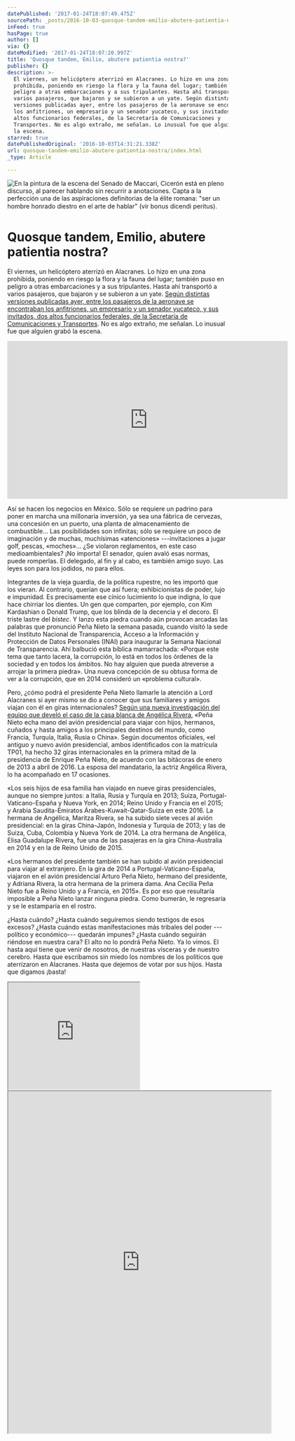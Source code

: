 ```yaml
---
datePublished: '2017-01-24T18:07:49.475Z'
sourcePath: _posts/2016-10-03-quosque-tandem-emilio-abutere-patientia-nostra.md
inFeed: true
hasPage: true
author: []
via: {}
dateModified: '2017-01-24T18:07:20.997Z'
title: 'Quosque tandem, Emilio, abutere patientia nostra?'
publisher: {}
description: >-
  El viernes, un helicóptero aterrizó en Alacranes. Lo hizo en una zona
  prohibida, poniendo en riesgo la flora y la fauna del lugar; también puso en
  peligro a otras embarcaciones y a sus tripulantes. Hasta ahí transportó a
  varios pasajeros, que bajaron y se subieron a un yate. Según distintas
  versiones publicadas ayer, entre los pasajeros de la aeronave se encontraban
  los anfitriones, un empresario y un senador yucateco, y sus invitados, dos
  altos funcionarios federales, de la Secretaría de Comunicaciones y
  Transportes. No es algo extraño, me señalan. Lo inusual fue que alguien grabó
  la escena.
starred: true
datePublishedOriginal: '2016-10-03T14:31:21.338Z'
url: quosque-tandem-emilio-abutere-patientia-nostra/index.html
_type: Article

---
```

![ En la pintura de la escena del Senado de Maccari, Cicerón está en pleno
discurso, al parecer hablando sin recurrir a anotaciones. Capta a la perfección
una de las aspiraciones definitorias de la élite romana: "ser un hombre  honrado
diestro en el arte de hablar" (vir bonus dicendi peritus).
](https://the-grid-user-content.s3-us-west-2.amazonaws.com/dc7f6922-5a37-4e4b-8e89-82efb2d1c3e8.jpg)

# Quosque tandem, Emilio, abutere patientia nostra?

El viernes, un helicóptero aterrizó en Alacranes. Lo hizo en una zona prohibida, poniendo en riesgo la flora y la fauna del lugar; también puso en peligro a otras embarcaciones y a sus tripulantes. Hasta ahí transportó a varios pasajeros, que bajaron y se subieron a un yate. [Según distintas versiones publicadas ayer, entre los pasajeros de la aeronave se encontraban los anfitriones, un empresario y un senador yucateco, y sus invitados, dos altos funcionarios federales, de la Secretaría de Comunicaciones y Transportes][0]. No es algo extraño, me señalan. Lo inusual fue que alguien grabó la escena.

<iframe src="https://cdn.embedly.com/widgets/media.html?src=https%3A%2F%2Fwww.youtube.com%2Fembed%2FQXXPNGTLuHY%3Ffeature%3Doembed&amp;url=http%3A%2F%2Fwww.youtube.com%2Fwatch%3Fv%3DQXXPNGTLuHY&amp;image=https%3A%2F%2Fi.ytimg.com%2Fvi%2FQXXPNGTLuHY%2Fhqdefault.jpg&amp;key=b7d04c9b404c499eba89ee7072e1c4f7&amp;type=text%2Fhtml&amp;schema=youtube" width="640" height="360" scrolling="no" frameborder="0" allowfullscreen="" style=""></iframe>

Así se hacen los negocios en México. Sólo se requiere un padrino para poner en marcha una millonaria inversión, ya sea una fábrica de cervezas, una concesión en un puerto, una planta de almacenamiento de combustible... Las posibilidades son infinitas; sólo se requiere un poco de imaginación y de muchas, muchísimas «atenciones» ---invitaciones a jugar golf, pescas, «moches»... ¿Se violaron reglamentos, en este caso medioambientales? ¡No importa! El senador, quien avaló esas normas, puede romperlas. El delegado, al fin y al cabo, es también amigo suyo. Las leyes son para los jodidos, no para ellos.

Integrantes de la vieja guardia, de la política rupestre, no les importó que los vieran. Al contrario, querían que así fuera; exhibicionistas de poder, lujo e impunidad. Es precisamente ese cínico lucimiento lo que indigna, lo que hace chirriar los dientes. Un gen que comparten, por ejemplo, con Kim Kardashian o Donald Trump, que los blinda de la decencia y el decoro. El triste lastre del _bistec_. Y lanzo esta piedra cuando aún provocan arcadas las palabras que pronunció Peña Nieto la semana pasada, cuando visitó la sede del Instituto Nacional de Transparencia, Acceso a la Información y Protección de Datos Personales (INAI) para inaugurar la Semana Nacional de Transparencia. Ahí balbució esta bíblica mamarrachada: «Porque este tema que tanto lacera, la corrupción, lo está en todos los órdenes de la sociedad y en todos los ámbitos. No hay alguien que pueda atreverse a arrojar la primera piedra». Una nueva concepción de su obtusa forma de ver a la corrupción, que en 2014 consideró un «problema cultural».

Pero, ¿cómo podrá el presidente Peña Nieto llamarle la atención a Lord Alacranes si ayer mismo se dio a conocer que sus familiares y amigos viajan con él en giras internacionales? [Según una nueva investigación del equipo que develó el caso de la casa blanca de Angélica Rivera][1], «Peña Nieto echa mano del avión presidencial para viajar con hijos, hermanos, cuñados y hasta amigos a los principales destinos del mundo, como Francia, Turquía, Italia, Rusia o China». Según documentos oficiales, «el antiguo y nuevo avión presidencial, ambos identificados con la matrícula TP01, ha hecho 32 giras internacionales en la primera mitad de la presidencia de Enrique Peña Nieto, de acuerdo con las bitácoras de enero de 2013 a abril de 2016\. La esposa del mandatario, la actriz Angélica Rivera, lo ha acompañado en 17 ocasiones.

«Los seis hijos de esa familia han viajado en nueve giras presidenciales, aunque no siempre juntos: a Italia, Rusia y Turquía en 2013; Suiza, Portugal-Vaticano-España y Nueva York, en 2014; Reino Unido y Francia en el 2015; y Arabia Saudita-Emiratos Árabes-Kuwait-Qatar-Suiza en este 2016\. La hermana de Angélica, Maritza Rivera, se ha subido siete veces al avión presidencial: en la giras China-Japón, Indonesia y Turquía de 2013; y las de Suiza, Cuba, Colombia y Nueva York de 2014\. La otra hermana de Angélica, Elisa Guadalupe Rivera, fue una de las pasajeras en la gira China-Australia en 2014 y en la de Reino Unido de 2015\.

«Los hermanos del presidente también se han subido al avión presidencial para viajar al extranjero. En la gira de 2014 a Portugal-Vaticano-España, viajaron en el avión presidencial Arturo Peña Nieto, hermano del presidente, y Adriana Rivera, la otra hermana de la primera dama. Ana Cecilia Peña Nieto fue a Reino Unido y a Francia, en 2015». Es por eso que resultaría imposible a Peña Nieto lanzar ninguna piedra. Como bumerán, le regresaría y se le estamparía en el rostro.

¿Hasta cuándo? ¿Hasta cuándo seguiremos siendo testigos de esos excesos? ¿Hasta cuándo estas manifestaciones más tribales del poder ---político y económico--- quedarán impunes? ¿Hasta cuándo seguirán riéndose en nuestra cara? El alto no lo pondrá Peña Nieto. Ya lo vimos. El hasta aquí tiene que venir de nosotros, de nuestras vísceras y de nuestro cerebro. Hasta que escribamos sin miedo los nombres de los políticos que aterrizaron en Alacranes. Hasta que dejemos de votar por sus hijos. Hasta que digamos ¡basta!

<iframe src="https://the-grid.github.io/ed-userhtml/?g=eJxNkdFLwzAQxt_3V4QKroU1UUEU1w4c-CDInnwTkTS5btnapMtdh0P8371uHfiWy338vrvvCusOwtkyqas8hkDJolD8tZgUaKLraJHWvTfkgk_tTOCMtZn4mQhx0FFsua63KEph5RropYEWPOHy-K7XK91CitnHzeec1a4W6X_N8vhqU0ZlIgL10Q-aEWQiaIJRx4Q5N6Sz3HP2LJMYDZeJUiZ4D4ZkrQ1UIeykB1KAX2_PCu1ObvHqu67apry9PkBEXqI83MmHZMDw3LLTkT1WwYJ0HiHSEuoQIR33yuaT39QG0w-TzMT0nMiUXxe_fIvsM82yeaHGvCbFkKhpNOIpVBPaUyiJsJp0volQl8mGqMMnpWgD6-is1E7FR92qfR9w30NO2ltoc2hd40Kuq54gQt5pcoxyOvcBKeoR6fu245rt7i_X-wPNpZ4R" height="244" style=""></iframe>

<iframe src="https://drive.google.com/viewerng/viewer?url=http%3A//static0.planetadelibros.com.mx/libros_contenido_extra/34/33464_1_32177_SPQR.pdf&amp;embedded=true" width="600" height="780" style=""></iframe>



[0]: https://www.lajornadamaya.mx/2016-10-03/Reporte-8-AM
[1]: http://aristeguinoticias.com/0210/mexico/viaja-epn-con-familia-y-amigos-en-giras-internacionales/